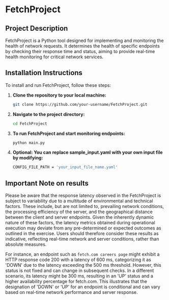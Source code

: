 # FetchProject

## Project Description

FetchProject is a Python tool designed for implementing and monitoring the health of network requests. It determines the health of specific endpoints by checking their response time and status, aiming to provide real-time health monitoring for critical network services.

## Installation Instructions

To install and run FetchProject, follow these steps:

1. **Clone the repository to your local machine:**

   ```bash
   git clone https://github.com/your-username/FetchProject.git

2. **Navigate to the project directory:**

   ```bash
   cd FetchProject
   
3. **To run FetchProject and start monitoring endpoints:**
   
   ```bash
   python main.py
   
4. **Optional: You can replace sample_input.yaml with your own input file by modifying:**
   
   ```bash
   CONFIG_FILE_PATH = 'your_input_file_name.yaml'

## Important Note on results 

Please be aware that the response latency observed in the FetchProject is subject to variability due to a multitude of environmental and technical factors. These include, but are not limited to, prevailing network conditions, the processing efficiency of the server, and the geographical distance between the client and server endpoints. Given the inherently dynamic nature of these factors, the latency metrics obtained during operational execution may deviate from any pre-determined or expected outcomes as outlined in the exercise. Users should therefore consider these results as indicative, reflecting real-time network and server conditions, rather than absolute measures. 

For instance, an endpoint such as `fetch.com careers page` might exhibit a HTTP response code 200 with a latency of 600 ms, categorizing it as 'DOWN' due to the latency exceeding the 500 ms threshold. However, this status is not fixed and can change in subsequent checks. In a different scenario, its latency might be 300 ms, resulting in an 'UP' status and a higher availability percentage for fetch.com. This illustrates that the designation of 'DOWN' or 'UP' for an endpoint is conditional and can vary based on real-time network performance and server response.





